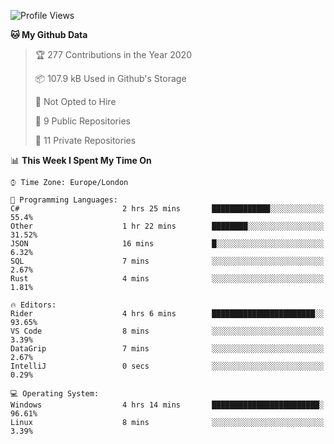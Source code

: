 <!--START_SECTION:waka-->
![Profile Views](http://img.shields.io/badge/Profile%20Views-0-blue)

**🐱 My Github Data** 

> 🏆 277 Contributions in the Year 2020
 > 
> 📦 107.9 kB Used in Github's Storage 
 > 
> 🚫 Not Opted to Hire
 > 
> 📜 9 Public Repositories
 > 
> 🔑 11 Private Repositories 

📊 **This Week I Spent My Time On** 

```text
⌚︎ Time Zone: Europe/London

💬 Programming Languages: 
C#                       2 hrs 25 mins       █████████████░░░░░░░░░░░░   55.4% 
Other                    1 hr 22 mins        ████████░░░░░░░░░░░░░░░░░   31.52% 
JSON                     16 mins             █░░░░░░░░░░░░░░░░░░░░░░░░   6.32% 
SQL                      7 mins              ░░░░░░░░░░░░░░░░░░░░░░░░░   2.67% 
Rust                     4 mins              ░░░░░░░░░░░░░░░░░░░░░░░░░   1.81%

🔥 Editors: 
Rider                    4 hrs 6 mins        ███████████████████████░░   93.65% 
VS Code                  8 mins              ░░░░░░░░░░░░░░░░░░░░░░░░░   3.39% 
DataGrip                 7 mins              ░░░░░░░░░░░░░░░░░░░░░░░░░   2.67% 
IntelliJ                 0 secs              ░░░░░░░░░░░░░░░░░░░░░░░░░   0.29%

💻 Operating System: 
Windows                  4 hrs 14 mins       ████████████████████████░   96.61% 
Linux                    8 mins              ░░░░░░░░░░░░░░░░░░░░░░░░░   3.39%

```


<!--END_SECTION:waka-->